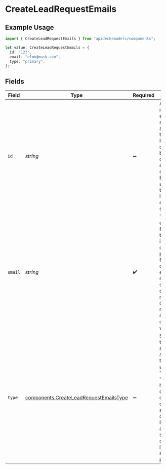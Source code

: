 # CreateLeadRequestEmails

## Example Usage

```typescript
import { CreateLeadRequestEmails } from "apideck/models/components";

let value: CreateLeadRequestEmails = {
  id: "123",
  email: "elon@musk.com",
  type: "primary",
};
```

## Fields

| Field                                                                                                                                                                                                                                                               | Type                                                                                                                                                                                                                                                                | Required                                                                                                                                                                                                                                                            | Description                                                                                                                                                                                                                                                         | Example                                                                                                                                                                                                                                                             |
| ------------------------------------------------------------------------------------------------------------------------------------------------------------------------------------------------------------------------------------------------------------------- | ------------------------------------------------------------------------------------------------------------------------------------------------------------------------------------------------------------------------------------------------------------------- | ------------------------------------------------------------------------------------------------------------------------------------------------------------------------------------------------------------------------------------------------------------------- | ------------------------------------------------------------------------------------------------------------------------------------------------------------------------------------------------------------------------------------------------------------------- | ------------------------------------------------------------------------------------------------------------------------------------------------------------------------------------------------------------------------------------------------------------------- |
| `id`                                                                                                                                                                                                                                                                | *string*                                                                                                                                                                                                                                                            | :heavy_minus_sign:                                                                                                                                                                                                                                                  | A unique identifier for each email address associated with the lead. This ID is used to distinguish between different email entries and is optional. Ensure the ID is a valid string that uniquely identifies the email within the system.                          | 123                                                                                                                                                                                                                                                                 |
| `email`                                                                                                                                                                                                                                                             | *string*                                                                                                                                                                                                                                                            | :heavy_check_mark:                                                                                                                                                                                                                                                  | The primary email address for contacting the lead, which is required for communication purposes. This field must contain a valid email format to ensure successful delivery of messages. It is crucial for maintaining effective communication with the lead.       | elon@musk.com                                                                                                                                                                                                                                                       |
| `type`                                                                                                                                                                                                                                                              | [components.CreateLeadRequestEmailsType](../../models/components/createleadrequestemailstype.md)                                                                                                                                                                    | :heavy_minus_sign:                                                                                                                                                                                                                                                  | Specifies the type of email address associated with the lead, such as 'work', 'personal', or 'other'. This helps categorize the email for better organization and communication. It is optional and should be a string that clearly identifies the email's purpose. | primary                                                                                                                                                                                                                                                             |